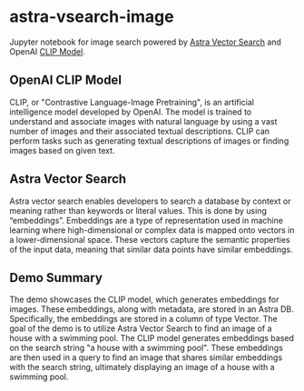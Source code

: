 # astra-vsearch-image
Jupyter notebook for image search powered by [Astra Vector Search](https://docs.datastax.com/en/astra-serverless/docs/vector-search/overview.html) and OpenAI [CLIP Model](https://github.com/openai/CLIP).

## OpenAI CLIP Model
CLIP, or "Contrastive Language-Image Pretraining", is an artificial intelligence model developed by OpenAI. The model is trained to understand and associate images with natural language by using a vast number of images and their associated textual descriptions. CLIP can perform tasks such as generating textual descriptions of images or finding images based on given text.

## Astra Vector Search
Astra vector search enables developers to search a database by context or meaning rather than keywords or literal values. This is done by using “embeddings”. Embeddings are a type of representation used in machine learning where high-dimensional or complex data is mapped onto vectors in a lower-dimensional space. These vectors capture the semantic properties of the input data, meaning that similar data points have similar embeddings. 

## Demo Summary
The demo showcases the CLIP model, which generates embeddings for images. These embeddings, along with metadata, are stored in an Astra DB. Specifically, the embeddings are stored in a column of type Vector. The goal of the demo is to utilize Astra Vector Search to find an image of a house with a swimming pool. The CLIP model generates embeddings based on the search string "a house with a swimming pool". These embeddings are then used in a query to find an image that shares similar embeddings with the search string, ultimately displaying an image of a house with a swimming pool.
